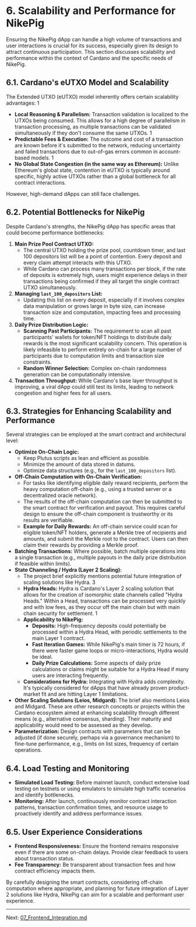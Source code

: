 # 6. Scalability and Performance for NikePig

Ensuring the NikePig dApp can handle a high volume of transactions and user interactions is crucial for its success, especially given its design to attract continuous participation. This section discusses scalability and performance within the context of Cardano and the specific needs of NikePig.

## 6.1. Cardano's eUTXO Model and Scalability

The Extended UTXO (eUTXO) model inherently offers certain scalability advantages: <mcreference link="https://www.antiersolutions.com/cardano-blockchain-development-a-comprehensive-guide/" index="1">1</mcreference>

*   **Local Reasoning & Parallelism:** Transaction validation is localized to the UTXOs being consumed. This allows for a high degree of parallelism in transaction processing, as multiple transactions can be validated simultaneously if they don't consume the same UTXOs. <mcreference link="https://www.antiersolutions.com/cardano-blockchain-development-a-comprehensive-guide/" index="1">1</mcreference>
*   **Predictable Fees & Execution:** The outcome and cost of a transaction are known before it's submitted to the network, reducing uncertainty and failed transactions due to out-of-gas errors common in account-based models. <mcreference link="https://www.antiersolutions.com/cardano-blockchain-development-a-comprehensive-guide/" index="1">1</mcreference>
*   **No Global State Congestion (in the same way as Ethereum):** Unlike Ethereum's global state, contention in eUTXO is typically around specific, highly active UTXOs rather than a global bottleneck for all contract interactions.

However, high-demand dApps can still face challenges.

## 6.2. Potential Bottlenecks for NikePig

Despite Cardano's strengths, the NikePig dApp has specific areas that could become performance bottlenecks:

1.  **Main Prize Pool Contract UTXO:**
    *   The central UTXO holding the prize pool, countdown timer, and last 100 depositors list will be a point of contention. Every deposit and every claim attempt interacts with this UTXO.
    *   While Cardano can process many transactions per block, if the rate of deposits is extremely high, users might experience delays in their transactions being confirmed if they all target the single contract UTXO simultaneously.
2.  **Managing `last_100_depositors` List:**
    *   Updating this list on every deposit, especially if it involves complex data manipulation or grows large in byte size, can increase transaction size and computation, impacting fees and processing time.
3.  **Daily Prize Distribution Logic:**
    *   **Scanning Past Participants:** The requirement to scan all past participants' wallets for token/NFT holdings to distribute daily rewards is the most significant scalability concern. This operation is likely infeasible to perform entirely on-chain for a large number of participants due to computation limits and transaction size constraints.
    *   **Random Winner Selection:** Complex on-chain randomness generation can be computationally intensive.
4.  **Transaction Throughput:** While Cardano's base layer throughput is improving, a viral dApp could still test its limits, leading to network congestion and higher fees for all users.

## 6.3. Strategies for Enhancing Scalability and Performance

Several strategies can be employed at the smart contract and architectural level:

*   **Optimize On-Chain Logic:**
    *   Keep Plutus scripts as lean and efficient as possible.
    *   Minimize the amount of data stored in datums.
    *   Optimize data structures (e.g., for the `last_100_depositors` list).
*   **Off-Chain Computation with On-Chain Verification:**
    *   For tasks like identifying eligible daily reward recipients, perform the heavy computation off-chain (e.g., using a trusted server or a decentralized oracle network).
    *   The results of the off-chain computation can then be submitted to the smart contract for verification and payout. This requires careful design to ensure the off-chain component is trustworthy or its results are verifiable.
    *   **Example for Daily Rewards:** An off-chain service could scan for eligible token/NFT holders, generate a Merkle tree of recipients and amounts, and submit the Merkle root to the contract. Users can then claim their rewards by providing a Merkle proof.
*   **Batching Transactions:** Where possible, batch multiple operations into a single transaction (e.g., multiple payouts in the daily prize distribution if feasible within limits).
*   **State Channeling / Hydra (Layer 2 Scaling):**
    *   The project brief explicitly mentions potential future integration of scaling solutions like Hydra. <mcreference link="https://coinmarketcap.com/alexandria/article/a-deep-dive-into-the-cardano-alonzo-hard-fork" index="3">3</mcreference>
    *   **Hydra Heads:** Hydra is Cardano's Layer 2 scaling solution that allows for the creation of isomorphic state channels called "Hydra Heads." Within a Head, transactions can be processed very quickly and with low fees, as they occur off the main chain but with main chain security for settlement. <mcreference link="https://www.antiersolutions.com/cardano-blockchain-development-a-comprehensive-guide/" index="1">1</mcreference>
    *   **Applicability to NikePig:**
        *   **Deposits:** High-frequency deposits could potentially be processed within a Hydra Head, with periodic settlements to the main Layer 1 contract.
        *   **Fast Iteration Games:** While NikePig's main timer is 72 hours, if there were faster game loops or micro-interactions, Hydra would be ideal.
        *   **Daily Prize Calculations:** Some aspects of daily prize calculations or claims might be suitable for a Hydra Head if many users are interacting frequently.
    *   **Considerations for Hydra:** Integrating with Hydra adds complexity. It's typically considered for dApps that have already proven product-market fit and are hitting Layer 1 limitations.
*   **Other Scaling Solutions (Leios, Midgard):** The brief also mentions Leios and Midgard. These are other research concepts or projects within the Cardano ecosystem aimed at enhancing scalability through different means (e.g., alternative consensus, sharding). Their maturity and applicability would need to be assessed as they develop.
*   **Parameterization:** Design contracts with parameters that can be adjusted (if done securely, perhaps via a governance mechanism) to fine-tune performance, e.g., limits on list sizes, frequency of certain operations.

## 6.4. Load Testing and Monitoring

*   **Simulated Load Testing:** Before mainnet launch, conduct extensive load testing on testnets or using emulators to simulate high traffic scenarios and identify bottlenecks.
*   **Monitoring:** After launch, continuously monitor contract interaction patterns, transaction confirmation times, and resource usage to proactively identify and address performance issues.

## 6.5. User Experience Considerations

*   **Frontend Responsiveness:** Ensure the frontend remains responsive even if there are some on-chain delays. Provide clear feedback to users about transaction status.
*   **Fee Transparency:** Be transparent about transaction fees and how contract efficiency impacts them.

By carefully designing the smart contracts, considering off-chain computation where appropriate, and planning for future integration of Layer 2 solutions like Hydra, NikePig can aim for a scalable and performant user experience.

---

Next: [07_Frontend_Integration.md](./07_Frontend_Integration.md)